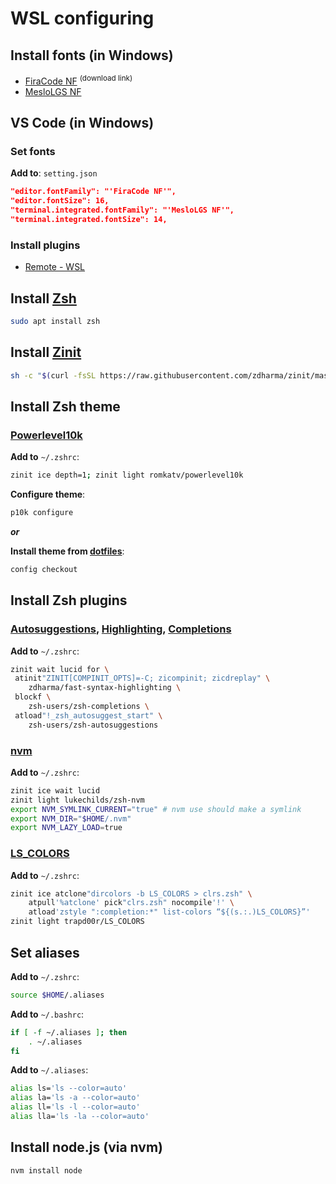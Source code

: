 # WSL configuring

## Install fonts (in Windows)

- [FiraCode NF](https://github.com/ryanoasis/nerd-fonts/releases/latest/download/FiraCode.zip) <sup>(download link)</sup>
- [MesloLGS NF](https://github.com/romkatv/powerlevel10k#meslo-nerd-font-patched-for-powerlevel10k)

## VS Code (in Windows)

### Set fonts

**Add to**: `setting.json`

```json
"editor.fontFamily": "'FiraCode NF'",
"editor.fontSize": 16,
"terminal.integrated.fontFamily": "'MesloLGS NF'",
"terminal.integrated.fontSize": 14,
```

### Install plugins

- [Remote - WSL](https://marketplace.visualstudio.com/items?itemName=ms-vscode-remote.remote-wsl)

## Install [Zsh](https://github.com/zsh-users/zsh)

```bash
sudo apt install zsh
```

## Install [Zinit](https://github.com/zdharma/zinit)

```zsh
sh -c "$(curl -fsSL https://raw.githubusercontent.com/zdharma/zinit/master/doc/install.sh)"
```

## Install Zsh theme

### [Powerlevel10k](https://github.com/romkatv/powerlevel10k)

**Add to** `~/.zshrc`:

```zsh
zinit ice depth=1; zinit light romkatv/powerlevel10k
```

**Configure theme**:

```zsh
p10k configure
```

**_or_**

**Install theme from [dotfiles](https://www.atlassian.com/git/tutorials/dotfiles)**:

```zsh
config checkout
```

## Install Zsh plugins

### [Autosuggestions](https://github.com/zsh-users/zsh-autosuggestions), [Highlighting](https://github.com/zdharma/fast-syntax-highlighting), [Completions](https://github.com/zsh-users/zsh-completions)

**Add to** `~/.zshrc`:

```zsh
zinit wait lucid for \
 atinit"ZINIT[COMPINIT_OPTS]=-C; zicompinit; zicdreplay" \
    zdharma/fast-syntax-highlighting \
 blockf \
    zsh-users/zsh-completions \
 atload"!_zsh_autosuggest_start" \
    zsh-users/zsh-autosuggestions
```

### [nvm](https://github.com/lukechilds/zsh-nvm)

**Add to** `~/.zshrc`:

```zsh
zinit ice wait lucid
zinit light lukechilds/zsh-nvm
export NVM_SYMLINK_CURRENT="true" # nvm use should make a symlink
export NVM_DIR="$HOME/.nvm"
export NVM_LAZY_LOAD=true
```

### [LS_COLORS](https://github.com/trapd00r/LS_COLORS)

**Add to** `~/.zshrc`:

```zsh
zinit ice atclone"dircolors -b LS_COLORS > clrs.zsh" \
    atpull'%atclone' pick"clrs.zsh" nocompile'!' \
    atload'zstyle ":completion:*" list-colors “${(s.:.)LS_COLORS}”'
zinit light trapd00r/LS_COLORS
```

## Set aliases

**Add to** `~/.zshrc`:

```zsh
source $HOME/.aliases
```

**Add to** `~/.bashrc`:

```bash
if [ -f ~/.aliases ]; then
    . ~/.aliases
fi
```

**Add to** `~/.aliases`:

```zsh
alias ls='ls --color=auto'
alias la='ls -a --color=auto'
alias ll='ls -l --color=auto'
alias lla='ls -la --color=auto'
```

## Install node.js (via nvm)

```zsh
nvm install node
```
